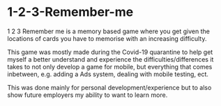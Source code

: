 # 1-2-3-Remember-me

1 2 3 Remember me is a memory based game where you get given the locations of cards you have to memorise with an increasing difficulty.

This game was mostly made during the Covid-19 quarantine to help get myself a better understand and experience the difficulties/differences it takes to not only develop a game for mobile, but everything that comes inbetween, e.g. adding a Ads system, dealing with mobile testing, ect.

This was done mainly for personal development/experience but to also show future employers my ability to want to learn more.
